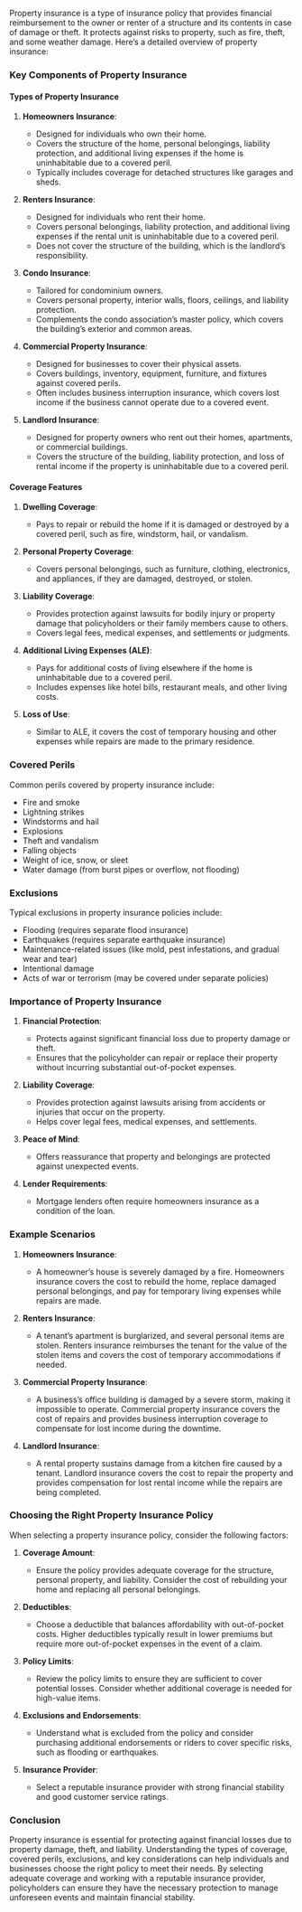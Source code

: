 Property insurance is a type of insurance policy that provides financial reimbursement to the owner or renter of a structure and its contents in case of damage or theft. It protects against risks to property, such as fire, theft, and some weather damage. Here’s a detailed overview of property insurance:

### Key Components of Property Insurance

#### Types of Property Insurance
1. **Homeowners Insurance**:
   - Designed for individuals who own their home.
   - Covers the structure of the home, personal belongings, liability protection, and additional living expenses if the home is uninhabitable due to a covered peril.
   - Typically includes coverage for detached structures like garages and sheds.

2. **Renters Insurance**:
   - Designed for individuals who rent their home.
   - Covers personal belongings, liability protection, and additional living expenses if the rental unit is uninhabitable due to a covered peril.
   - Does not cover the structure of the building, which is the landlord’s responsibility.

3. **Condo Insurance**:
   - Tailored for condominium owners.
   - Covers personal property, interior walls, floors, ceilings, and liability protection.
   - Complements the condo association’s master policy, which covers the building’s exterior and common areas.

4. **Commercial Property Insurance**:
   - Designed for businesses to cover their physical assets.
   - Covers buildings, inventory, equipment, furniture, and fixtures against covered perils.
   - Often includes business interruption insurance, which covers lost income if the business cannot operate due to a covered event.

5. **Landlord Insurance**:
   - Designed for property owners who rent out their homes, apartments, or commercial buildings.
   - Covers the structure of the building, liability protection, and loss of rental income if the property is uninhabitable due to a covered peril.

#### Coverage Features
1. **Dwelling Coverage**:
   - Pays to repair or rebuild the home if it is damaged or destroyed by a covered peril, such as fire, windstorm, hail, or vandalism.

2. **Personal Property Coverage**:
   - Covers personal belongings, such as furniture, clothing, electronics, and appliances, if they are damaged, destroyed, or stolen.

3. **Liability Coverage**:
   - Provides protection against lawsuits for bodily injury or property damage that policyholders or their family members cause to others.
   - Covers legal fees, medical expenses, and settlements or judgments.

4. **Additional Living Expenses (ALE)**:
   - Pays for additional costs of living elsewhere if the home is uninhabitable due to a covered peril.
   - Includes expenses like hotel bills, restaurant meals, and other living costs.

5. **Loss of Use**:
   - Similar to ALE, it covers the cost of temporary housing and other expenses while repairs are made to the primary residence.

### Covered Perils
Common perils covered by property insurance include:
- Fire and smoke
- Lightning strikes
- Windstorms and hail
- Explosions
- Theft and vandalism
- Falling objects
- Weight of ice, snow, or sleet
- Water damage (from burst pipes or overflow, not flooding)

### Exclusions
Typical exclusions in property insurance policies include:
- Flooding (requires separate flood insurance)
- Earthquakes (requires separate earthquake insurance)
- Maintenance-related issues (like mold, pest infestations, and gradual wear and tear)
- Intentional damage
- Acts of war or terrorism (may be covered under separate policies)

### Importance of Property Insurance
1. **Financial Protection**:
   - Protects against significant financial loss due to property damage or theft.
   - Ensures that the policyholder can repair or replace their property without incurring substantial out-of-pocket expenses.

2. **Liability Coverage**:
   - Provides protection against lawsuits arising from accidents or injuries that occur on the property.
   - Helps cover legal fees, medical expenses, and settlements.

3. **Peace of Mind**:
   - Offers reassurance that property and belongings are protected against unexpected events.

4. **Lender Requirements**:
   - Mortgage lenders often require homeowners insurance as a condition of the loan.

### Example Scenarios
1. **Homeowners Insurance**:
   - A homeowner’s house is severely damaged by a fire. Homeowners insurance covers the cost to rebuild the home, replace damaged personal belongings, and pay for temporary living expenses while repairs are made.

2. **Renters Insurance**:
   - A tenant’s apartment is burglarized, and several personal items are stolen. Renters insurance reimburses the tenant for the value of the stolen items and covers the cost of temporary accommodations if needed.

3. **Commercial Property Insurance**:
   - A business’s office building is damaged by a severe storm, making it impossible to operate. Commercial property insurance covers the cost of repairs and provides business interruption coverage to compensate for lost income during the downtime.

4. **Landlord Insurance**:
   - A rental property sustains damage from a kitchen fire caused by a tenant. Landlord insurance covers the cost to repair the property and provides compensation for lost rental income while the repairs are being completed.

### Choosing the Right Property Insurance Policy
When selecting a property insurance policy, consider the following factors:
1. **Coverage Amount**:
   - Ensure the policy provides adequate coverage for the structure, personal property, and liability. Consider the cost of rebuilding your home and replacing all personal belongings.

2. **Deductibles**:
   - Choose a deductible that balances affordability with out-of-pocket costs. Higher deductibles typically result in lower premiums but require more out-of-pocket expenses in the event of a claim.

3. **Policy Limits**:
   - Review the policy limits to ensure they are sufficient to cover potential losses. Consider whether additional coverage is needed for high-value items.

4. **Exclusions and Endorsements**:
   - Understand what is excluded from the policy and consider purchasing additional endorsements or riders to cover specific risks, such as flooding or earthquakes.

5. **Insurance Provider**:
   - Select a reputable insurance provider with strong financial stability and good customer service ratings.

### Conclusion
Property insurance is essential for protecting against financial losses due to property damage, theft, and liability. Understanding the types of coverage, covered perils, exclusions, and key considerations can help individuals and businesses choose the right policy to meet their needs. By selecting adequate coverage and working with a reputable insurance provider, policyholders can ensure they have the necessary protection to manage unforeseen events and maintain financial stability.